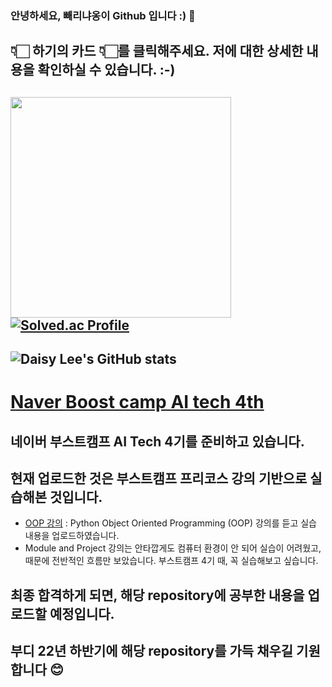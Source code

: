 ### 안녕하세요, 빼리냐옹이 Github 입니다 :) 👋
## 👇🏻 하기의 카드 👇🏻를 클릭해주세요. 저에 대한 상세한 내용을 확인하실 수 있습니다. :-)
<a href = "https://api.gitofolio.com/portfolio/2332/2336"><img src = "https://api.gitofolio.com/portfoliocard/svg/2336?color=egg" style="width:353px; height:auto; "/></a>
[![Solved.ac Profile](http://mazassumnida.wtf/api/v2/generate_badge?boj=leejy1373)](https://solved.ac/leejy1373/)
---
![Daisy Lee's GitHub stats](https://github-readme-stats.vercel.app/api?username=BBARRY-Lee&show_icons=true&theme=radical)
---
# [Naver Boost camp AI tech 4th](https://github.com/BBARRY-Lee/Naver-Boost-camp-AI-tech-4th-)

## 네이버 부스트캠프 AI Tech 4기를 준비하고 있습니다.
## 현재 업로드한 것은 부스트캠프 프리코스 강의 기반으로 실습해본 것입니다.
- [OOP 강의](https://github.com/BBARRY-Lee/Naver-Boost-camp-AI-tech-4th-/tree/main/OOP) : Python Object Oriented Programming (OOP) 강의를 듣고 실습 내용을 업로드하였습니다.
- Module and Project 강의는 안타깝게도 컴퓨터 환경이 안 되어 실습이 어려웠고, 때문에 전반적인 흐름만 보았습니다. 부스트캠프 4기 때, 꼭 실습해보고 싶습니다.
## 최종 합격하게 되면, 해당 repository에 공부한 내용을 업로드할 예정입니다.
## 부디 22년 하반기에 해당 repository를 가득 채우길 기원합니다 😊

